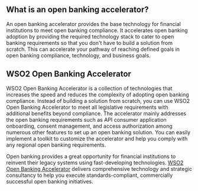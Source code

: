 ## What is an open banking accelerator?

An open banking accelerator provides the base technology for financial institutions to meet open banking compliance. 
It accelerates open banking adoption by providing the required technology stack to cater to open banking requirements 
so that you don't have to build a solution from scratch. This can accelerate your pathway of reaching defined goals in 
open banking compliance, technology, and business goals.  

## WSO2 Open Banking Accelerator 

WSO2 Open Banking Accelerator is a collection of technologies that increases the speed and reduces the complexity of 
adopting open banking compliance. Instead of building a solution from scratch, you can use WSO2 Open Banking 
Accelerator to meet all legislative requirements with additional benefits beyond compliance. The accelerator mainly 
addresses the open banking requirements such as API consumer application onboarding, consent management, and access 
authorization among numerous other features to set up an open banking solution. You can easily implement a toolkit to 
customize the accelerator and help you comply with any regional open banking requirements. 

Open banking provides a great opportunity for financial institutions to reinvent their legacy systems using 
fast-developing technologies. [WSO2 Open Banking Accelerator](https://wso2.com/solutions/financial/open-banking) 
delivers comprehensive technology and strategic consultancy to help you execute standards-compliant, commercially 
successful open banking initiatives.  
